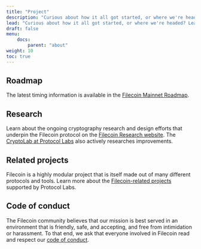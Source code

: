 ```yaml
---
title: "Project"
description: "Curious about how it all got started, or where we're headed? Learn about the history, current state, and future trajectory of the Filecoin project here."
lead: "Curious about how it all got started, or where we're headed? Learn about the history, current state, and future trajectory of the Filecoin project here."
draft: false
menu:
    docs:
        parent: "about"
weight: 10
toc: true
---
```


## Roadmap

The latest timing information is available in the [Filecoin Mainnet Roadmap](https://app.instagantt.com/shared/s/1152992274307505/latest).

## Research

Learn about the ongoing cryptography research and design efforts that underpin the Filecoin protocol on the [Filecoin Research website](https://research.filecoin.io/). The [CryptoLab at Protocol Labs](https://research.protocol.ai/groups/cryptolab/) also actively researches improvements.

## Related projects

Filecoin is a highly modular project that is itself made out of many different protocols and tools. Learn more about the [Filecoin-related projects](related-projects.md) supported by Protocol Labs.

## Code of conduct

The Filecoin community believes that our mission is best served in an environment that is friendly, safe, and accepting, and free from intimidation or harassment. To that end, we ask that everyone involved in Filecoin read and respect our [code of conduct](https://github.com/filecoin-project/community/blob/master/CODE_OF_CONDUCT.md).
